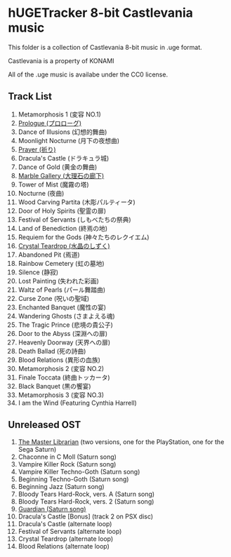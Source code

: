 # hUGETracker 8-bit Castlevania music

This folder is a collection of  Castlevania 8-bit music in .uge format.

Castlevania is a property of KONAMI

All of the .uge music is availabe under the CC0 license.

## Track List

1. Metamorphosis 1 (変容 NO.1)
2. [Prologue (プロローグ)](https://www.youtube.com/watch?v=dXAU6TloriA)
3. Dance of Illusions (幻想的舞曲)
4. Moonlight Nocturne (月下の夜想曲)
5. [Prayer (祈り)](https://www.youtube.com/watch?v=hLQMYixygV8)
6. Dracula's Castle (ドラキュラ城)
7. Dance of Gold (黄金の舞曲)
8. [Marble Gallery (大理石の廊下)](https://www.youtube.com/watch?v=uMoQSlP4oSQ)
9. Tower of Mist (魔霧の塔)
10. Nocturne (夜曲)
11. Wood Carving Partita (木彫パルティータ)
12. Door of Holy Spirits (聖霊の扉)
13. Festival of Servants (しもべたちの祭典)
14. Land of Benediction (終焉の地)
15. Requiem for the Gods (神々たちのレクイエム)
16. [Crystal Teardrop (水晶のしずく)](https://www.youtube.com/watch?v=BCyZux7bKkA)
17. Abandoned Pit (焉道)
18. Rainbow Cemetery (虹の墓地)
19. Silence (静寂)
20. Lost Painting (失われた彩画)
21. Waltz of Pearls (パール舞踏曲)
22. Curse Zone (呪いの聖域)
23. Enchanted Banquet (魔性の宴)
24. Wandering Ghosts (さまよえる魂)
25. The Tragic Prince (悲境の貴公子)
26. Door to the Abyss (深淵への扉)
27. Heavenly Doorway (天界への扉)
28. Death Ballad (死の詩曲)
29. Blood Relations (異形の血族)
30. Metamorphosis 2 (変容 NO.2)
31. Finale Toccata (終曲トッカータ)
32. Black Banquet (黒の饗宴)
33. Metamorphosis 3 (変容 NO.3)
34. I am the Wind (Featuring Cynthia Harrell)

## Unreleased OST

01. [The Master Librarian](https://www.youtube.com/watch?v=PvfgDsW_U48) (two versions, one for the PlayStation, one for the Sega Saturn)
02. Chaconne in C Moll (Saturn song)
03. Vampire Killer Rock (Saturn song)
04. Vampire Killer Techno-Goth (Saturn song)
05. Beginning Techno-Goth (Saturn song)
06. Beginning Jazz (Saturn song)
07. Bloody Tears Hard-Rock, vers. A (Saturn song)
08. Bloody Tears Hard-Rock, vers. 2 (Saturn song)
09. [Guardian (Saturn song)](https://www.youtube.com/watch?v=FRA65a9vJXA)
10. Dracula's Castle [Bonus] (track 2 on PSX disc)
11. Dracula's Castle (alternate loop)
12. Festival of Servants (alternate loop)
13. Crystal Teardrop (alternate loop)
14. Blood Relations (alternate loop)
